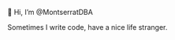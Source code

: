 👋 Hi, I’m @MontserratDBA

Sometimes I write code, have a nice life stranger.
<!---
MontserratDBA/MontserratDBA is a ✨ special ✨ repository because its `README.md` (this file) appears on your GitHub profile.
You can click the Preview link to take a look at your changes.
--->
